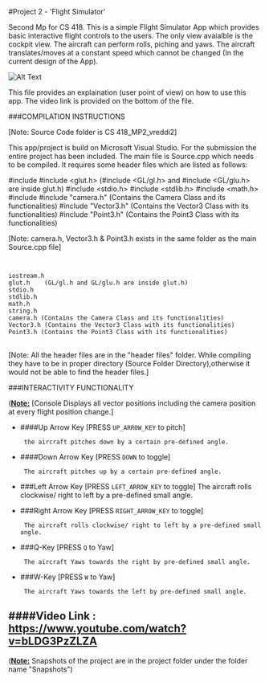 #Project 2 - 'Flight Simulator'

Second Mp for CS 418. This is a simple Flight Simulator App which provides basic interactive flight controls
to the users. The only view avaialble is the cockpit view. The aircraft can perform rolls, piching and yaws. The 
aircraft translates/moves at a constant speed which cannot be changed (In the current design of the App).

![Alt Text](https://github.com/vreddi/Interactive-Computer-Graphics--CS-418-/blob/master/MP2/Snapshots/Image1.png)

This file provides an explaination (user point of view) on how to use this app. The video link is 
provided on the bottom of the file.

###COMPILATION INSTRUCTIONS

[Note: Source Code folder is CS 418_MP2_vreddi2]

This app/project is build on Microsoft Visual Studio. For the submission the entire project has been included.
The main file is Source.cpp which needs to be compiled.
It requires some header files which are listed as follows:

#include <iostream>
#include <glut.h>	(#include <GL/gl.h> and #include <GL/glu.h> are inside glut.h)
#include <stdio.h>
#include <stdlib.h>
#include <math.h>
#include <string>
#include "camera.h" (Contains the Camera Class and its functionalities)
#include "Vector3.h" (Contains the Vector3 Class with its functionalities)
#include "Point3.h" (Contains the Point3 Class with its functionalities)

[Note: camera.h, Vector3.h & Point3.h exists in the same folder as the main Source.cpp file]
<code>
<pre lang="markup">
iostream.h
glut.h    (GL/gl.h and GL/glu.h are inside glut.h)
stdio.h
stdlib.h
math.h
string.h
camera.h (Contains the Camera Class and its functionalities)
Vector3.h (Contains the Vector3 Class with its functionalities)
Point3.h (Contains the Point3 Class with its functionalities)
</code>
</pre>

[Note: All the header files are in the "header files" folder. While compiling they have to be in proper directory 
(Source Folder Directory),otherwise it would not be able to find the header files.]

###INTERACTIVITY FUNCTIONALITY

(<b><u>Note:</b></u> [Console Displays all vector positions including the camera position at every flight position change.]

- ####Up Arrow Key  [PRESS <code>UP_ARROW_KEY</code> to pitch]

       the aircraft pitches down by a certain pre-defined angle.

- ####Down Arrow Key   [PRESS <code>DOWN</code> to toggle]

       The aircraft pitches up by a certain pre-defined angle.

- ###Left Arrow Key       [PRESS <code>LEFT_ARROW_KEY</code> to toggle]
      The aircraft rolls clockwise/ right to left by a pre-defined small angle.

- ###Right Arrow Key      [PRESS <code>RIGHT_ARROW_KEY</code> to toggle]

       The aircraft rolls clockwise/ right to left by a pre-defined small angle.

- ###Q-Key	 [PRESS <code>Q</code> to Yaw]

       The aircraft Yaws towards the right by pre-defined small angle.

- ###W-Key	    [PRESS <code>W</code> to Yaw]

       The aircraft Yaws towards the left by pre-defined small angle.


####Video Link : https://www.youtube.com/watch?v=bLDG3PzZLZA
----------

(<b><u>Note:</b></u> Snapshots of the project are in the project folder under the folder name "Snapshots")
